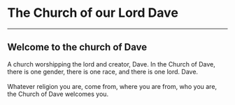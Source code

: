 # The Church of our Lord Dave
---------------------------------
## Welcome to the church of Dave
A church worshipping the lord and creator, Dave. In the Church of Dave, there is one gender, there is one race, and there is one lord. Dave.
<br><br>
Whatever religion you are, come from, where you are from, who you are, the Church of Dave welcomes you.
